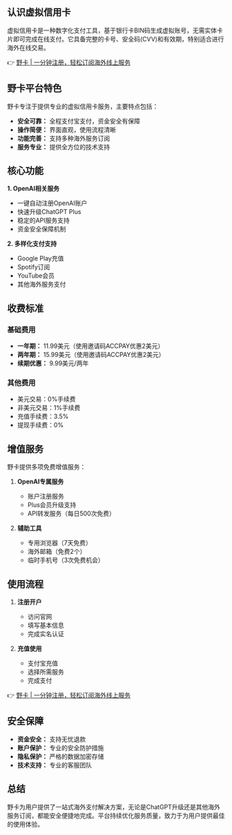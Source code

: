 ## 认识虚拟信用卡

虚拟信用卡是一种数字化支付工具，基于银行卡BIN码生成虚拟账号，无需实体卡片即可完成在线支付。它具备完整的卡号、安全码(CVV)和有效期，特别适合进行海外在线交易。

👉 [野卡 | 一分钟注册，轻松订阅海外线上服务](https://bit.ly/bewildcard)

## 野卡平台特色

野卡专注于提供专业的虚拟信用卡服务，主要特点包括：

* **安全可靠：** 全程支付宝支付，资金安全有保障
* **操作简便：** 界面直观，使用流程清晰
* **功能完善：** 支持多种海外服务订阅
* **服务专业：** 提供全方位的技术支持

## 核心功能

**1. OpenAI相关服务**
- 一键自动注册OpenAI账户
- 快速升级ChatGPT Plus
- 稳定的API服务支持
- 资金安全保障机制

**2. 多样化支付支持**
- Google Play充值
- Spotify订阅
- YouTube会员
- 其他海外服务支付

## 收费标准

### 基础费用
- **一年期：** 11.99美元（使用邀请码ACCPAY优惠2美元）
- **两年期：** 15.99美元（使用邀请码ACCPAY优惠2美元）
- **续期优惠：** 9.99美元/两年

### 其他费用
- 美元交易：0%手续费
- 非美元交易：1%手续费
- 充值手续费：3.5%
- 提现手续费：0%

## 增值服务

野卡提供多项免费增值服务：

1. **OpenAI专属服务**
   - 账户注册服务
   - Plus会员升级支持
   - API转发服务（每日500次免费）

2. **辅助工具**
   - 专用浏览器（7天免费）
   - 海外邮箱（免费2个）
   - 临时手机号（3次免费机会）

## 使用流程

1. **注册开户**
   - 访问官网
   - 填写基本信息
   - 完成实名认证

2. **充值使用**
   - 支付宝充值
   - 选择所需服务
   - 完成支付

👉 [野卡 | 一分钟注册，轻松订阅海外线上服务](https://bit.ly/bewildcard)

## 安全保障

- **资金安全：** 支持无忧退款
- **账户保护：** 专业的安全防护措施
- **隐私保护：** 严格的数据加密存储
- **技术支持：** 专业的客服团队

## 总结

野卡为用户提供了一站式海外支付解决方案，无论是ChatGPT升级还是其他海外服务订阅，都能安全便捷地完成。平台持续优化服务质量，致力于为用户提供最佳的使用体验。